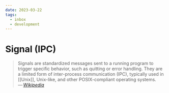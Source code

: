```yaml
---
date: 2023-03-22
tags:
  - inbox
  - development
---
```


# Signal (IPC)

> Signals are standardized messages sent to a running program to trigger
> specific behavior, such as quitting or error handling. They are a limited form
> of inter-process communication (IPC), typically used in [[Unix]], Unix-like,
> and other POSIX-compliant operating systems.\
> — <cite>[Wikipedia](https://en.wikipedia.org/wiki/Signal_\(IPC\))</cite>

